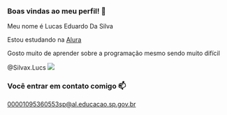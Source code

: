 ### Boas vindas ao meu perfil! 💙

Meu nome é Lucas Eduardo Da Silva

Estou estudando na [Alura](https:www.alura.com.br)

Gosto muito de aprender sobre a programação mesmo sendo muito difícil

@Silvax.Lucs
![](https://media.tenor.com/u2UfVHBMHLoAAAAi/jesus.gi)

### Você entrar em contato comigo 📫

00001095360553sp@al.educacao.sp.gov.br


